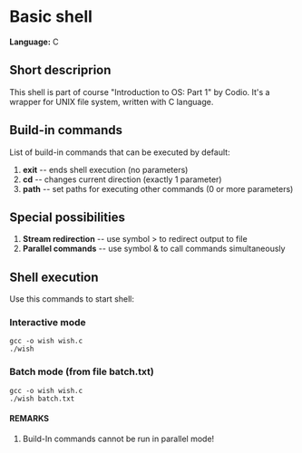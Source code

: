# Basic shell

**Language:** C

## Short descriprion
This shell is part of course "Introduction to OS: Part 1" by Codio. 
It's a wrapper for UNIX file system, written with C language.

## Build-in commands
List of build-in commands that can be executed by default:

1. **exit** -- ends shell execution (no parameters)
2. **cd** -- changes current direction (exactly 1 parameter)
3. **path** -- set paths for executing other commands (0 or more parameters)

## Special possibilities

1. **Stream redirection** -- use symbol > to redirect output to file
2. **Parallel commands** -- use symbol & to call commands simultaneously

## Shell execution

Use this commands to start shell:

### Interactive mode

```
gcc -o wish wish.c
./wish
```

### Batch mode (from file batch.txt)

```
gcc -o wish wish.c
./wish batch.txt
```

#### REMARKS

1. Build-In commands cannot be run in parallel mode!